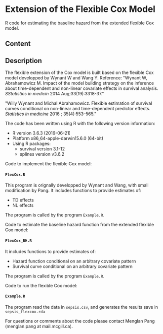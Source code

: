 # Extension of the Flexible Cox Model
R code for estimating the baseline hazard from the extended flexible Cox model.

## Content
## Description
The flexible extension of the Cox model is built based on the flexible Cox model developped by Wynant W and Wang Y.
Reference:
"Wynant W, Abrahamowicz M. Impact of the model building strategy on the inference about time-dependent and non-linear covariate effects in survival analysis. *SStatistics in medicin* 2014 Aug;33(19):3318-37."


"Willy Wynant and Michal Abrahamowicz. Flexible estimation of survival curves conditional on non-linear and time-dependent predictor effects. *Statistics in medicine* 2016 ; 35(4):553–565."


The code has been written using R with the following version information:<br/>
- R version 3.6.3 (2016-06-21)<br/> 
- Platform x86_64-apple-darwin15.6.0 (64-bit)<br/> 
- Using R packages:<br/> 
  - survival version 3.1-12
  - splines version v3.6.2
  
Code to implement the flexible Cox model:
#### `FlexCox.R`
This program is orignally developped by Wynant and Wang, with small modification by Pang. 
It includes functions to provide estimates of:
- TD effects
- NL effects


The program is called by the program `Example.R`. 

Code to estimate the baseline hazard function from the extended flexible Cox model:
#### `FlexCox_BH.R`
It includes functions to provide estimates of:
- Hazard function conditional on an arbitrary covariate pattern
- Survival curve conditional on an arbitrary covariate pattern


The program is called by the program `Example.R`. 

Code to run the flexible Cox model:
#### `Example.R`
The program read the data in `sepsis.csv`, and generates the results save in `sepsis_flexcox.rda`
 
For questions or comments about the code please contact Menglan Pang (menglan.pang at mail.mcgill.ca).

